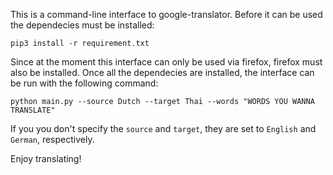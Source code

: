  This is a command-line interface to google-translator. Before it can be used the dependecies must be installed:

`pip3 install -r requirement.txt`

Since at the moment this interface can only be used via firefox, firefox must also be installed. Once all the dependecies are installed, the interface can be run with the following command:

`python main.py --source Dutch --target Thai --words "WORDS YOU WANNA TRANSLATE"`

If you you don't specify the `source` and `target`, they are set to `English` and `German`, respectively.

Enjoy translating!

